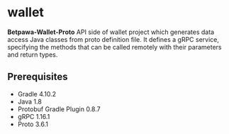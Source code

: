 # wallet

**Betpawa-Wallet-Proto** API side of wallet project which generates data access Java classes from proto definition file. It defines a gRPC service, specifying the methods that can be called remotely with their parameters and return types.

## Prerequisites
 - Gradle 4.10.2
 - Java 1.8
 - Protobuf Gradle Plugin 0.8.7
 - gRPC 1.16.1
 - Proto 3.6.1
